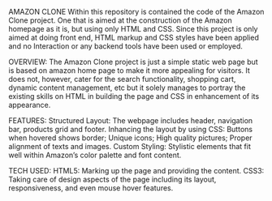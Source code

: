 AMAZON CLONE
Within this repository is contained the code of the Amazon Clone project.
One that is aimed at the construction of the Amazon homepage as it is, but using only HTML and CSS.
Since this project is only aimed at doing front end, HTML markup and CSS styles have been applied and no Interaction or any backend tools have been used or employed.

OVERVIEW:
The Amazon Clone project is just a simple static web page but is based on amazon home page to make it more appealing for visitors.
It does not, however, cater for the search functionality, shopping cart, dynamic content management, etc but it solely manages to portray the existing skills on HTML in building the page and CSS in enhancement of its appearance.

FEATURES:
Structured Layout: The webpage includes header, navigation bar, products grid and footer.
Inhancing the layout by using CSS: Buttons when hovered shows border; Unique icons; High quality pictures; Proper alignment of texts and images.
Custom Styling: Stylistic elements that fit well within Amazon’s color palette and font content.

TECH USED:
HTML5: Marking up the page and providing the content.
CSS3: Taking care of design aspects of the page including its layout, responsiveness, and even mouse hover features.
